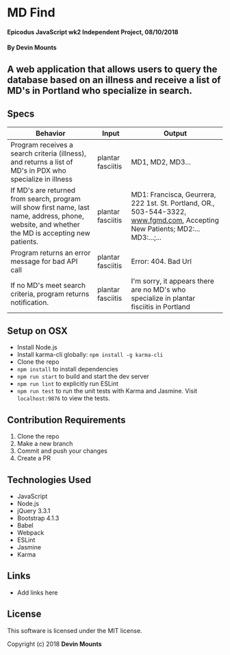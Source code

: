 # MD Find

#### Epicodus JavaScript wk2 Independent Project, 08/10/2018

#### By Devin Mounts

## A web application that allows users to query the database based on an illness and receive a list of MD's in Portland who specialize in search.


## Specs

| Behavior | Input | Output |
|----------|-------|--------|
| Program receives a search criteria (illness), and returns a list of MD's in PDX who specialize in illness | plantar fasciitis | MD1, MD2, MD3... |
| If MD's are returned from search, program will show first name, last name, address, phone, website, and whether the MD is accepting new patients. | plantar fasciitis | MD1: Francisca, Geurrera, 222 1st. St. Portland, OR., 503-544-3322, www.fgmd.com, Accepting New Patients; MD2:... MD3:...;... |
| Program returns an error message for bad API call | plantar fasciitis | Error: 404. Bad Url |
| If no MD's meet search criteria, program returns notification.| plantar fasciitis | I'm sorry, it appears there are no MD's who specialize in plantar fisciitis in Portland |

## Setup on OSX

* Install Node.js
* Install karma-cli globally: `npm install -g karma-cli`
* Clone the repo
* `npm install` to install dependencies
* `npm run start` to build and start the dev server
* `npm run lint` to explicitly run ESLint
* `npm run test` to run the unit tests with Karma and Jasmine. Visit `localhost:9876` to view the tests.

## Contribution Requirements

1. Clone the repo
1. Make a new branch
1. Commit and push your changes
1. Create a PR

## Technologies Used

* JavaScript
* Node.js
* jQuery 3.3.1
* Bootstrap 4.1.3
* Babel
* Webpack
* ESLint
* Jasmine
* Karma

## Links

* Add links here

## License

This software is licensed under the MIT license.

Copyright (c) 2018 **Devin Mounts**
